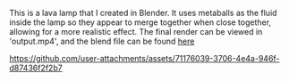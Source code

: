This is a lava lamp that I created in Blender. It uses metaballs as the fluid inside the lamp so they appear to merge together when close together, allowing for a more realistic effect. The final render can be viewed in 'output.mp4', and the blend file can be found [here](https://github.com/M0HID/lava-lamp/blob/main/lavalamp.blend)


https://github.com/user-attachments/assets/71176039-3706-4e4a-946f-d87436f2f2b7

